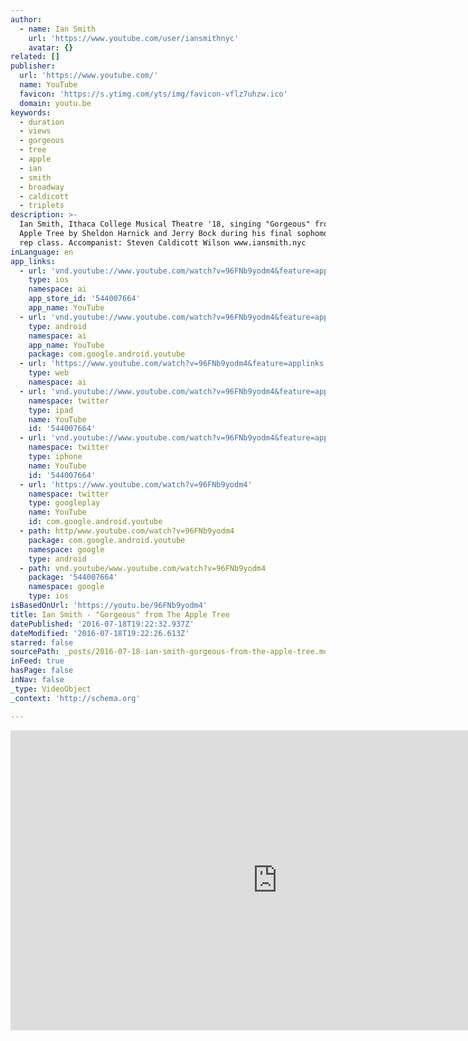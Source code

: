 ```yaml
---
author:
  - name: Ian Smith
    url: 'https://www.youtube.com/user/iansmithnyc'
    avatar: {}
related: []
publisher:
  url: 'https://www.youtube.com/'
  name: YouTube
  favicon: 'https://s.ytimg.com/yts/img/favicon-vflz7uhzw.ico'
  domain: youtu.be
keywords:
  - duration
  - views
  - gorgeous
  - tree
  - apple
  - ian
  - smith
  - broadway
  - caldicott
  - triplets
description: >-
  Ian Smith, Ithaca College Musical Theatre '18, singing "Gorgeous" from The
  Apple Tree by Sheldon Harnick and Jerry Bock during his final sophomore year
  rep class. Accompanist: Steven Caldicott Wilson www.iansmith.nyc
inLanguage: en
app_links:
  - url: 'vnd.youtube://www.youtube.com/watch?v=96FNb9yodm4&feature=applinks'
    type: ios
    namespace: ai
    app_store_id: '544007664'
    app_name: YouTube
  - url: 'vnd.youtube://www.youtube.com/watch?v=96FNb9yodm4&feature=applinks'
    type: android
    namespace: ai
    app_name: YouTube
    package: com.google.android.youtube
  - url: 'https://www.youtube.com/watch?v=96FNb9yodm4&feature=applinks'
    type: web
    namespace: ai
  - url: 'vnd.youtube://www.youtube.com/watch?v=96FNb9yodm4&feature=applinks'
    namespace: twitter
    type: ipad
    name: YouTube
    id: '544007664'
  - url: 'vnd.youtube://www.youtube.com/watch?v=96FNb9yodm4&feature=applinks'
    namespace: twitter
    type: iphone
    name: YouTube
    id: '544007664'
  - url: 'https://www.youtube.com/watch?v=96FNb9yodm4'
    namespace: twitter
    type: googleplay
    name: YouTube
    id: com.google.android.youtube
  - path: http/www.youtube.com/watch?v=96FNb9yodm4
    package: com.google.android.youtube
    namespace: google
    type: android
  - path: vnd.youtube/www.youtube.com/watch?v=96FNb9yodm4
    package: '544007664'
    namespace: google
    type: ios
isBasedOnUrl: 'https://youtu.be/96FNb9yodm4'
title: Ian Smith - "Gorgeous" from The Apple Tree
datePublished: '2016-07-18T19:22:32.937Z'
dateModified: '2016-07-18T19:22:26.613Z'
starred: false
sourcePath: _posts/2016-07-18-ian-smith-gorgeous-from-the-apple-tree.md
inFeed: true
hasPage: false
inNav: false
_type: VideoObject
_context: 'http://schema.org'

---
```

<iframe src="https://cdn.embedly.com/widgets/media.html?src=https%3A%2F%2Fwww.youtube.com%2Fembed%2F96FNb9yodm4%3Ffeature%3Doembed&amp;url=http%3A%2F%2Fwww.youtube.com%2Fwatch%3Fv%3D96FNb9yodm4&amp;image=https%3A%2F%2Fi.ytimg.com%2Fvi%2F96FNb9yodm4%2Fhqdefault.jpg&amp;key=b7d04c9b404c499eba89ee7072e1c4f7&amp;type=text%2Fhtml&amp;schema=youtube" width="854" height="480" scrolling="no" frameborder="0" allowfullscreen="" style=""></iframe>